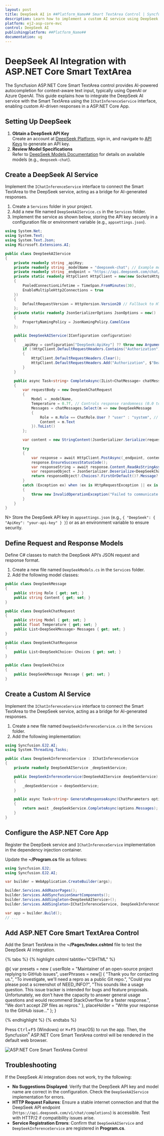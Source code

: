 ```yaml
---
layout: post
title: DeepSeek AI in ##Platform_Name## Smart TextArea Control | Syncfusion
description: Learn how to implement a custom AI service using DeepSeek AI with ##Platform_Name## Smart TextArea control of Syncfusion Essential JS 2 and more details.
platform: ej2-asp-core-mvc
control: DeepSeek AI
publishingplatform: ##Platform_Name##
documentation: ug
---
```


# DeepSeek AI Integration with ASP.NET Core Smart TextArea

The Syncfusion ASP.NET Core Smart TextArea control provides AI-powered autocompletion for context-aware text input, typically using OpenAI or Azure OpenAI. This guide explains how to integrate the DeepSeek AI service with the Smart TextArea using the `IChatInferenceService` interface, enabling custom AI-driven responses in a ASP.NET Core App.

## Setting Up DeepSeek

1. **Obtain a DeepSeek API Key**  
   Create an account at [DeepSeek Platform](https://platform.deepseek.com), sign in, and navigate to [API Keys](https://platform.deepseek.com/api_keys) to generate an API key.
2. **Review Model Specifications**  
   Refer to [DeepSeek Models Documentation](https://api-docs.deepseek.com/quick_start/pricing) for details on available models (e.g., `deepseek-chat`).

## Create a DeepSeek AI Service

Implement the `IChatInferenceService` interface to connect the Smart TextArea to the DeepSeek service, acting as a bridge for AI-generated responses.

1. Create a `Services` folder in your project.
2. Add a new file named `DeepSeekAIService.cs` in the `Services` folder.
3. Implement the service as shown below, storing the API key securely in a configuration file or environment variable (e.g., `appsettings.json`).

```csharp
using System.Net;
using System.Text;
using System.Text.Json;
using Microsoft.Extensions.AI;

public class DeepSeekAIService
{
    private readonly string _apiKey;
    private readonly string _modelName = "deepseek-chat"; // Example model
    private readonly string _endpoint = "https://api.deepseek.com/chat/completions";
    private static readonly HttpClient HttpClient = new(new SocketsHttpHandler
    {
        PooledConnectionLifetime = TimeSpan.FromMinutes(30),
        EnableMultipleHttp2Connections = true
    })
    {
        DefaultRequestVersion = HttpVersion.Version20 // Fallback to HTTP/2 for compatibility
    };
    private static readonly JsonSerializerOptions JsonOptions = new()
    {
        PropertyNamingPolicy = JsonNamingPolicy.CamelCase
    };

    public DeepSeekAIService(IConfiguration configuration)
    {
        _apiKey = configuration["DeepSeek:ApiKey"] ?? throw new ArgumentNullException("DeepSeek API key is missing.");
        if (!HttpClient.DefaultRequestHeaders.Contains("Authorization"))
        {
            HttpClient.DefaultRequestHeaders.Clear();
            HttpClient.DefaultRequestHeaders.Add("Authorization", $"Bearer {_apiKey}");
        }
    }

    public async Task<string> CompleteAsync(IList<ChatMessage> chatMessages)
    {
        var requestBody = new DeepSeekChatRequest
        {
            Model = _modelName,
            Temperature = 0.7f, // Controls response randomness (0.0 to 1.0)
            Messages = chatMessages.Select(m => new DeepSeekMessage
            {
                Role = m.Role == ChatRole.User ? "user" : "system", // Align with DeepSeek API roles
                Content = m.Text
            }).ToList()
        };

        var content = new StringContent(JsonSerializer.Serialize(requestBody, JsonOptions), Encoding.UTF8, "application/json");

        try
        {
            var response = await HttpClient.PostAsync(_endpoint, content);
            response.EnsureSuccessStatusCode();
            var responseString = await response.Content.ReadAsStringAsync();
            var responseObject = JsonSerializer.Deserialize<DeepSeekChatResponse>(responseString, JsonOptions);
            return responseObject?.Choices?.FirstOrDefault()?.Message?.Content ?? "No response from DeepSeek.";
        }
        catch (Exception ex) when (ex is HttpRequestException || ex is JsonException)
        {
            throw new InvalidOperationException("Failed to communicate with DeepSeek API.", ex);
        }
    }
}
```

N> Store the DeepSeek API key in `appsettings.json` (e.g., `{ "DeepSeek": { "ApiKey": "your-api-key" } }`) or as an environment variable to ensure security.

## Define Request and Response Models

Define C# classes to match the DeepSeek API’s JSON request and response format.

1. Create a new file named `DeepSeekModels.cs` in the `Services` folder.
2. Add the following model classes:

```csharp
public class DeepSeekMessage
{
    public string Role { get; set; }
    public string Content { get; set; }
}

public class DeepSeekChatRequest
{
    public string Model { get; set; }
    public float Temperature { get; set; }
    public List<DeepSeekMessage> Messages { get; set; }
}

public class DeepSeekChatResponse
{
    public List<DeepSeekChoice> Choices { get; set; }
}

public class DeepSeekChoice
{
    public DeepSeekMessage Message { get; set; }
}
```

## Create a Custom AI Service

Implement the `IChatInferenceService` interface to connect the Smart TextArea to the DeepSeek service, acting as a bridge for AI-generated responses.

1. Create a new file named `DeepSeekInferenceService.cs` in the `Services` folder.
2. Add the following implementation:

```csharp
using Syncfusion.EJ2.AI;
using System.Threading.Tasks;

public class DeepSeekInferenceService : IChatInferenceService
{
    private readonly DeepSeekAIService _deepSeekService;

    public DeepSeekInferenceService(DeepSeekAIService deepSeekService)
    {
        _deepSeekService = deepSeekService;
    }

    public async Task<string> GenerateResponseAsync(ChatParameters options)
    {
        return await _deepSeekService.CompleteAsync(options.Messages);
    }
}
```

## Configure the ASP.NET Core App

Register the DeepSeek service and `IChatInferenceService` implementation in the dependency injection container.

Update the **~/Program.cs** file as follows:

```csharp
using Syncfusion.EJ2;
using Syncfusion.EJ2.AI;

var builder = WebApplication.CreateBuilder(args);

builder.Services.AddRazorPages();
builder.Services.AddSyncfusionSmartComponents();
builder.Services.AddSingleton<DeepSeekAIService>();
builder.Services.AddSingleton<IChatInferenceService, DeepSeekInferenceService>();

var app = builder.Build();
// ...
```

## Add ASP.NET Core Smart TextArea Control

Add the Smart TextArea in the **~/Pages/Index.cshtml** file to test the DeepSeek AI integration.

{% tabs %}
{% highlight cshtml tabtitle="CSHTML" %}

@{
    var presets = new { 
        userRole = "Maintainer of an open-source project replying to GitHub issues",
        userPhrases = new[] { "Thank you for contacting us.", "To investigate, we'll need a repro as a public Git repo.", "Could you please post a screenshot of NEED_INFO?", "This sounds like a usage question. This issue tracker is intended for bugs and feature proposals. Unfortunately, we don't have the capacity to answer general usage questions and would recommend StackOverflow for a faster response.", "We don't accept ZIP files as repros." }, 
        placeHolder = "Write your response to the GitHub issue..." };
}

<ejs-smarttextarea id="smartTextarea" user-role="@presets.userRole" user-phrases="@presets.userPhrases" width="75%" placeholder="@presets.placeHolder" floatLabelType="Auto" rows="5"></ejs-smarttextarea>

{% endhighlight %}
{% endtabs %}

Press <kbd>Ctrl</kbd>+<kbd>F5</kbd> (Windows) or <kbd>⌘</kbd>+<kbd>F5</kbd> (macOS) to run the app. Then, the Syncfusion<sup style="font-size:70%">&reg;</sup> ASP.NET Core 
Smart TextArea control will be rendered in the default web browser.

![ASP.NET Core Smart TextArea Control](../images/SmartTextArea.gif)

## Troubleshooting

If the DeepSeek AI integration does not work, try the following:
- **No Suggestions Displayed**: Verify that the DeepSeek API key and model name are correct in the configuration. Check the `DeepSeekAIService` implementation for errors.
- **HTTP Request Failures**: Ensure a stable internet connection and that the DeepSeek API endpoint (`https://api.deepseek.com/v1/chat/completions`) is accessible. Test with HTTP/2 if compatibility issues arise.
- **Service Registration Errors**: Confirm that `DeepSeekAIService` and `DeepSeekInferenceService` are registered in **Program.cs**.
